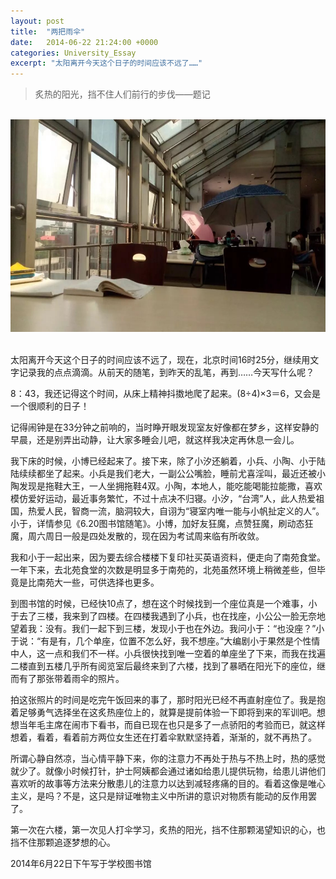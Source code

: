 ```yaml
---
layout: post
title:  "两把雨伞"
date:   2014-06-22 21:24:00 +0000
categories: University_Essay
excerpt: "太阳离开今天这个日子的时间应该不远了……"
---
```


<div>
<blockquote class="quote-style">
炙热的阳光，挡不住人们前行的步伐——题记
</blockquote>
<br>
</div>

<div align='center'>
<img height="340" src="/assets/img/University_Essay/twoumbrellas.jpg"><br>
<br>
</div>

太阳离开今天这个日子的时间应该不远了，现在，北京时间16时25分，继续用文字记录我的点点滴滴。从前天的随笔，到昨天的乱笔，再到……今天写什么呢？

8：43，我还记得这个时间，从床上精神抖擞地爬了起来。(8÷4)×3＝6，又会是一个很顺利的日子！

记得闹钟是在33分钟之前响的，当时睁开眼发现室友好像都在梦乡，这样安静的早晨，还是别弄出动静，让大家多睡会儿吧，就这样我决定再休息一会儿。

我下床的时候，小博已经起来了。接下来，除了小汐还躺着，小兵、小陶、小于陆陆续续都坐了起来。小兵是我们老大，一副公公嘴脸，睡前尤喜淫叫，最近还被小陶发现是拖鞋大王，一人坐拥拖鞋4双。小陶，本地人，能吃能喝能拉能撒，喜欢模仿爱好运动，最近事务繁忙，不过十点决不归寝。小汐，“台湾”人，此人热爱祖国，热爱人民，智商一流，脑洞较大，自诩为“寝室内唯一能与小帆扯定义的人”。小于，详情参见《6.20图书馆随笔》。小博，加好友狂魔，点赞狂魔，刷动态狂魔，周六周日一般是四处发散的，现在因为考试周来临有所收敛。

我和小于一起出来，因为要去综合楼楼下复印社买英语资料，便走向了南苑食堂。一年下来，去北苑食堂的次数是明显多于南苑的，北苑虽然环境上稍微差些，但毕竟是比南苑大一些，可供选择也更多。

到图书馆的时候，已经快10点了，想在这个时候找到一个座位真是一个难事，小于去了三楼，我来到了四楼。在四楼我遇到了小兵，也在找座，小公公一脸无奈地望着我：没有。我们一起下到三楼，发现小于也在外边。我问小于：“也没座？”小于说：“有是有，几个单座，位置不怎么好，我不想座。”大编剧小于果然是个性情中人，这一点和我们不一样。小兵很快找到唯一空着的单座坐了下来，而我在找遍二楼直到五楼几乎所有阅览室后最终来到了六楼，找到了暴晒在阳光下的座位，继而有了那张带着雨伞的照片。

拍这张照片的时间是吃完午饭回来的事了，那时阳光已经不再直射座位了。我是抱着足够勇气选择坐在这炙热座位上的，就算是提前体验一下即将到来的军训吧。想想当年毛主席在闹市下看书，而自已现在也只是多了一点骄阳的考验而已，就这样想着，看着，看着前方两位女生还在打着伞默默坚持着，渐渐的，就不再热了。

所谓心静自然凉，当心情平静下来，你的注意力不再处于热与不热上时，热的感觉就少了。就像小时候打针，护士阿姨都会通过诸如给患儿提供玩物，给患儿讲他们喜欢听的故事等方法来分散患儿的注意力以达到减轻疼痛的目的。看着这像是唯心主义，是吗？不是，这只是辩证唯物主义中所讲的意识对物质有能动的反作用罢了。

第一次在六楼，第一次见人打伞学习，炙热的阳光，挡不住那颗渴望知识的心，也挡不住那颗追逐梦想的心。

2014年6月22日下午写于学校图书馆